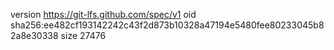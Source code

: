 version https://git-lfs.github.com/spec/v1
oid sha256:ee482cf193142242c43f2d873b10328a47194e5480fee80233045b82a8e30338
size 27476
